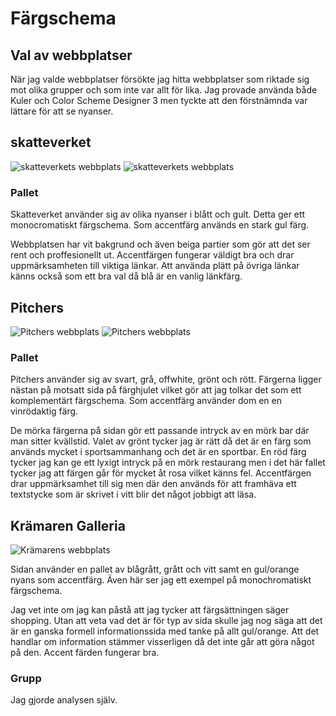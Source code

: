 Färgschema
========================================
Val av webbplatser
-----------------------------
När jag valde webbplatser försökte jag hitta webbplatser som riktade sig mot olika grupper och som inte var allt för lika. Jag provade använda både Kuler och Color Scheme Designer 3 men tyckte att den förstnämnda var lättare för att se nyanser.

skatteverket
-------------------

![skatteverkets webbplats](img/skatteverket_top.jpg)
![skatteverkets webbplats](img/skatteverket_botten.jpg)

<h3>Pallet</h3>

<div id="palletContainer">
<div class="pallet" id="skatteverket2">
</div>
<div class="pallet" id="skatteverket3">
</div>
<div class="pallet" id="skatteverket4">
</div>
<div class="pallet" id="skatteverket5">
</div>
<div class="pallet" id="skatteverket6">
</div>
</div>

Skatteverket använder sig av olika nyanser i blått och gult. Detta ger ett monocromatiskt färgschema. Som accentfärg används en stark gul färg.

Webbplatsen har vit bakgrund och även beiga partier som gör att det ser rent och proffesionellt ut. Accentfärgen fungerar väldigt bra och drar uppmärksamheten till viktiga länkar. Att använda plätt på övriga länkar känns också som ett bra val då blå är en vanlig länkfärg.

Pitchers
--------------------

![Pitchers webbplats](img/pitchers_top.jpg)
![Pitchers webbplats](img/pitchers_botten.jpg)

<h3>Pallet</h3>

<div id="palletContainer">
<div class="pallet" id="pitch1">
</div>
<div class="pallet" id="pitch2">
</div>
<div class="pallet" id="pitch3">
</div>
<div class="pallet" id="pitch4">
</div>
<div class="pallet" id="pitch5">
</div>
<div class="pallet" id="pitch6">
</div>
<div class="pallet" id="pitch7">
</div>
</div>

Pitchers använder sig av svart, grå, offwhite, grönt och rött. Färgerna ligger nästan på motsatt sida på färghjulet vilket gör att jag tolkar det som ett komplementärt färgschema. Som accentfärg använder dom en en vinrödaktig färg.

De mörka färgerna på sidan gör ett passande intryck av en mörk bar där man sitter kvällstid. Valet av grönt tycker jag är rätt då det är en färg som används mycket i sportsammanhang och det är en sportbar. En röd färg tycker jag kan ge ett lyxigt intryck på en mörk restaurang men i det här fallet tycker jag att färgen går för mycket åt rosa vilket känns fel. Accentfärgen drar uppmärksamhet till sig men där den används för att framhäva ett textstycke som är skrivet i vitt blir det något jobbigt att läsa.

Krämaren Galleria
-----------------------
![Krämarens webbplats](img/kramaren.jpg)

<div id="palletContainer">
<div class="pallet" id="vag1">
</div>
<div class="pallet" id="vag2">
</div>
<div class="pallet" id="vag3">
</div>
<div class="pallet" id="vag4">
</div>

</div>

Sidan använder en pallet av blågrått, grått och vitt samt en gul/orange nyans som accentfärg.
Även här ser jag ett exempel på monochromatiskt färgschema.

Jag vet inte om jag kan påstå att jag tycker att färgsättningen säger shopping. Utan att veta vad det är för typ av sida skulle jag nog säga att det är en ganska formell informationssida med tanke på allt gul/orange. Att det handlar om information stämmer visserligen då det inte går att göra något på den. Accent färden fungerar bra.

<h3>Grupp</h3>
Jag gjorde analysen själv.
